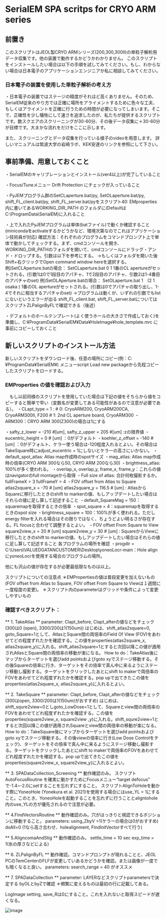 # SerialEM SPA scritps for CRYO ARM series

## 前置き
このスクリプトはJEOL製CRYO ARMシリーズ(200,300,300Ⅱ)の単粒子解析用データ収集です。他の装置で動作するかどうかわかりません。
このスクリプトをインストールしたい場合は以下の手順を試してみてください。もし、わからない場合は日本電子のアプリケーションエンジニアか私に相談してみてください。

### 日本電子の装置を使用した単粒子解析の考え方
・日本電子の装置ではステージの精度がそれほど高くありません。そのため、SerialEM従来のやり方では正確に場所をアライメントするために色々な工夫、もしくはアライメントを正確に行うための時間が必要になってしまいます。そこで、正確性を少し犠牲にして速さを追求したのが、私たちが提供するスクリプトです。数スクエアのスクリーニングが30-60分、その後データ収集に＋30-60分が目標です。大まかな流れをだけをここに示します。

また、スクリーニングとデータ収集を行っている様子のvideoを用意します。
詳しいマニュアルは筑波大学の岩崎ラボ、KEK安達のリンクを参照にして下さい。


## 事前準備、用意しておくこと
・SerialEMのキャリブレーションとインストール(ver4以上)が完了していること

・Focus/Tuneメニュー  Drift Protection にチェックが入っていること

・PyJEMプログラム群のSetCLaperture.bat/py, SetOLaperture.bat/py, shift_FL_client.bat/py, shift_FL_server.bat/pyをスクリプト40: EMproperties内に書いてあるWORKING_DIR_PATH のフォルダに(DefaultはC:\ProgramData\SerialEM)に入れること

・上で入れたPyJEMプログラムは単体(batファイル)で動くか確認すること(minicondaをactivateするかどうかなど、環境次第なのでこれはアプリケーション技術員が対応)
確認方法：それぞれのプログラムをコマンドプロンプト上で単体で動かしてチェックする。まず、cmdコンソールを開き、WORKING_DIR_PATHのフォルダを開いて、cmdコンソールにドラッグ・アンド・ドロップする。引数は以下を参考にする。
→もしくはフォルダを開いた後Shift+右クリックでOpen command window hereを選択する。
例)SetCLAperture.batの場合： SetCLaperture.bat 0 1 
 1番のCL apertureがセットされる。(引数1は0で1段目のアパチャ、1で2段目のアパチャ、引数2は1-4番目のアパチャのset)
例)SetOLAperture.batの場合： SetOLaperture.bat 1　(2 1 osaka )
 1番のOL apertureがセットされる。(引数は0でアパチャの取り出し、1-4でそれに相当するアパチャのset)
→プログラムは動くが、いずれの引数でもlistにないというエラーが出る
shift_FL_client.bat, shift_FL_server.batについてはスクリプトZLPalignByFLで確認できる（後述）

・デフォルトのホールテンプレート(よく使うホールの大きさで作成しておく)を準備し、C:¥ProgramData¥SerialEM¥Data¥HoleImage¥hole_template.mrc
に事前にコピーしておくこと

## 新しいスクリプトのインストール方法
新しいスクリプトをダウンロード後、任意の場所にコピー(例：C:¥ProgramData¥SerialEM¥)
メニューscript  Load new packageから先程コピーしたスクリプトをロードする。

### EMProperties の値を確認および入力
　もし以前同様のスクリプトを使用していた場合は下記の値をそちらから値をコピーすると簡単で早い（変数名が変更してある可能性があるので注意が必要である）。
<JEOL TEM type>
・CLapt_type = 1 : # 0: CryoARM200, CryoARM200CA, CryoARM300II, F200
                 # 1: 2nd CL aperture board, CryoARM300
・ARM300：CRYO ARM 300(Z300)の場合は1にする

<Stage setting>
・safty_z_lower = -210 #[um], safty_z_upper = 205 #[um] :zの限界値
・eucentric_height = 0 # [um] ：0がデフォルト
・koehler_z_offset = -140 # [um] ：0がデフォルト、ケラー使う場合は-120程度入れるとよい。その場合はTakeSquare時にadjust_eucentric = 1にしないとケラーの高さにいかない。

<Setting for Atlas>
・default_spot_atlas: Atlas map作成時のspotサイズ
・mag_atlas: Atlas map作成時の倍率(CRYO ARM 300なら50,  CRYO ARM 200なら30)
・brightness_atlas: 100%が多く使われる。
・overlap_x, overlap_y, frame_x, frame_y：これらの値はnavigatorのfull montageから取得
・Full size of atlas: 合計何枚撮影するか。
        fullFrameX = 3
        fullFrameY = 4
・FOV offset from Atlas to Square
        atlas2square_x = -70 # [um]    
        atlas2square_y = 116.5 # [um]   
: AtlasからSquareに移行したときのshift to markerの値、もしアップデートしたい場合はそれらの値に足し算して記述すること

<Settingfor Square>
・default_SquareMag = 150：squaremapを取得するときの倍率
・spot_square = 4：squaremapを取得するときのspot size
・brightness_square = 100：100%が多く使われる。ただしenergy filterを入れる場合はその限りではなく、ちょうどよい明るさが存在する。FL focusと合わせて調整するとよい。
・FOV offset From Square to View
        square2view_x = 20 # [um]  
        square2view_y = 30 # [um]  
: SquareからViewに移行したときのshift to markerの値、もしアップデートしたい場合はそれらの値に足し算して記述すること

<Python Call setting>
各プログラムの場所を確認

<YoneoLocker>
・progdir = C:\Users\VALUEDGATANCUSTOMER\Desktop\yoneoLocr-main：Hole alignにyoneoLocrを使用する場合のプログラムの場所。

他にも沢山の値が存在するが必要最低限なものは以上。


スクリプトについての注意点
＊EMPropertiesの値は普段変更を加えないもの(FOV offset from Atlas to Square, FOV offset From Square to Viewは１週間に一度程度の変更)。
＊スクリプト内のparameterはグリッドや条件によって変更しやすいもの




### 確認すべきスクリプト：
** 1. TakeAtlas **
parameter: Clapt_before, Clapt_afterの値などをチェック(300は0 (open), 3300/200は1(150um))
はじめは、shift_atlas2square=0, goto_Square=1として、AtlasとSquare間の両倍率のField Of View (FOV)をあわせてどの程度ずれたかを確認する。この値をproperties(atlas2square_x, atlas2square_y)に入れる。shift_atlas2square=1とすると次回以降この値が適用されAtlasとSquare間の両倍率の移動が楽になる。
How to do：TakeAtlas後にマップからターゲットを選びadd pointsおよびgoto xyでステージ移動する。その後Squareの倍率に行き、ターゲットをその倍率で真ん中に来るようにステージ移動し撮影する。ターゲットをクリックしたあとにshift to makerで両倍率のFOVをあわせてどれ程度ずれたかを確認する。pop upで出てきたこの値をproperties(atlas2square_x, atlas2square_y)に入れるとよい。

** 2. TakeSquare  **
parameter: Clapt_before, Clapt_afterの値などをチェック(300はopen, 3300/200は1(150um)がおすすめ)
はじめは、shift_squre2view=0としgoto_LowDose=1として、Squareとview間の両倍率のFOVをあわせてどれ程度ずれたかを確認する。この値をproperties(square2view_x, square2view _y)に入れる。shift_squre2view=1とすると次回以降この値が適用されSquareとview間の両倍率の移動が楽になる。
How to do：TakeSquare後にマップからターゲットを選びadd pointsおよびgoto xyでステージ移動する。その後viewの倍率に行き(Low Dose Controlをチェック)、ターゲットをその倍率で真ん中に来るようにステージ移動し撮影する。ターゲットをクリックしたあとにshift to makerで両倍率のFOVをあわせてどれ程度ずれたかを確認する。pop upで出てきたこの値をproperties(square2view_x, square2view_y)に入れるとよい。


** 3. SPADataCollection_Screening **
動作確認のみ。
スクリプトAutoFocusRoutine を確実に動かすためにFocusメニュー”target defocus” で-1.4~-2.0にsetすることを忘れずにすること。
スクリプトAlignToHoleを動かす際にYoneoHole (Yonekura et al. 2021)を使用する場合にはuse_YL = 1にすること。このとき、YoneoHoleを起動することを忘れずに行うこととaligntohole内のuse_YLの方が優先されるので注意が必要。

** 4.FindVectorsRoutine **
動作確認のみ。穴がはっきりと視認できるポジションに移動すること。
parameters: using_ZbyV =1(ケラーの場合は0がおすすめ)
doAll=0 (1なら高さ合わせ、holealignment, FindInitVectorすべて行う)

** 5.AligncomaAndStig **
動作確認のみ。
settle_time = 10 sec
exp_time = 1(氷の厚さなどによる)

** 6. ZLPalignByFL **
動作確認。コマンドプロンプトが現れることと、JEOL PCのTemCenterのFLFが変更していあるかどうかを確認。または画像が一度でも暗くなると良い。
parameters: search_range = 40 がオススメ

** 7. SPADataCollection **
parameter: LAYERなどスクリプトparametersで決定する
byOLとbyZで確認
＊頻繁に変えるものは最初の行に記載してある。

LogImage setting, save_Rは0にすること。これを入れないと取得スピードが遅くなる。

![image](https://user-images.githubusercontent.com/34903373/209277317-75ac8e88-6124-4e7c-bff9-7785986146c5.png)
